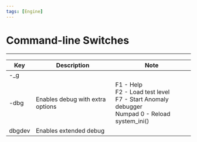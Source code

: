 ```yaml
---
tags: [Engine]
---
```


# Command-line Switches

___

<table><thead>
    <tr>
      <th>Key</th>
      <th>Description</th>
      <th>Note</th>
    </tr></thead>
  <tbody>
    <tr>
      <td>-_g</td>
      <td />
      <td />
    </tr>
    <tr>
      <td>-dbg</td>
      <td>Enables debug with extra options</td>
      <td>F1 - Help<br />F2 - Load test level<br />F7 - Start Anomaly debugger<br />Numpad 0 - Reload system_ini()</td>
    </tr>
    <tr>
      <td>dbgdev</td>
      <td>Enables extended debug</td>
      <td />
    </tr>
  </tbody>
</table>
